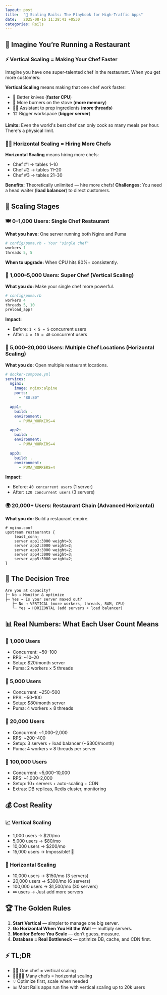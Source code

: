 ```yaml
---
layout: post
title:  "🚀 Scaling Rails: The Playbook for High-Traffic Apps"
date:   2025-08-16 11:28:41 +0530
categories: Rails
---
```


## 🍴 Imagine You’re Running a Restaurant

### ⚡ Vertical Scaling = Making Your Chef Faster

Imagine you have one super-talented chef in the restaurant. When you get more customers:

**Vertical Scaling** means making that one chef work faster:
- 🔪 Better knives (**faster CPU**)
- 🍳 More burners on the stove (**more memory**)
- 👨‍🍳 Assistant to prep ingredients (**more threads**)
- 🏗️ Bigger workspace (**bigger server**)

**Limits:** Even the world's best chef can only cook so many meals per hour. There's a physical limit.

### 👩‍🍳 Horizontal Scaling = Hiring More Chefs

**Horizontal Scaling** means hiring more chefs:
- Chef #1 → tables 1–10
- Chef #2 → tables 11–20
- Chef #3 → tables 21–30

**Benefits:** Theoretically unlimited — hire more chefs!
**Challenges:** You need a head waiter (**load balancer**) to direct customers.

## 👥 Scaling Stages

### 🍽️ 0–1,000 Users: Single Chef Restaurant

**What you have:** One server running both Nginx and Puma

```ruby
# config/puma.rb - Your "single chef"
workers 1
threads 5, 5
```

**When to upgrade:** When CPU hits 80%+ consistently.

### 💪 1,000–5,000 Users: Super Chef (Vertical Scaling)

**What you do:** Make your single chef more powerful.

```ruby
# config/puma.rb
workers 4
threads 5, 10
preload_app!
```

**Impact:**

* Before: `1 × 5 = 5` concurrent users
* After: `4 × 10 = 40` concurrent users

### 🏢 5,000–20,000 Users: Multiple Chef Locations (Horizontal Scaling)

**What you do:** Open multiple restaurant locations.

```yaml
# docker-compose.yml
services:
  nginx:
    image: nginx:alpine
    ports:
      - "80:80"

  app1:
    build: .
    environment:
      - PUMA_WORKERS=4

  app2:
    build: .
    environment:
      - PUMA_WORKERS=4

  app3:
    build: .
    environment:
      - PUMA_WORKERS=4
```

**Impact:**

* Before: `40 concurrent users` (1 server)
* After: `120 concurrent users` (3 servers)

### 🌍 20,000+ Users: Restaurant Chain (Advanced Horizontal)

**What you do:** Build a restaurant empire.

```nginx
# nginx.conf
upstream restaurants {
    least_conn;
    server app1:3000 weight=3;
    server app2:3000 weight=2;
    server app3:3000 weight=2;
    server app4:3000 weight=3;
    server app5:3000 weight=2;
}
```

## 🌳 The Decision Tree

```
Are you at capacity?
├─ No → Monitor & optimize
├─ Yes → Is your server maxed out?
   ├─ No → VERTICAL (more workers, threads, RAM, CPU)
   └─ Yes → HORIZONTAL (add servers + load balancer)
```

## 📊 Real Numbers: What Each User Count Means

### 👥 1,000 Users

* Concurrent: \~50–100
* RPS: \~10–20
* Setup: \$20/month server
* Puma: 2 workers × 5 threads

### 👥 5,000 Users

* Concurrent: \~250–500
* RPS: \~50–100
* Setup: \$80/month server
* Puma: 4 workers × 8 threads

### 👥 20,000 Users

* Concurrent: \~1,000–2,000
* RPS: \~200–400
* Setup: 3 servers + load balancer (\~\$300/month)
* Puma: 4 workers × 8 threads per server

### 👥 100,000 Users

* Concurrent: \~5,000–10,000
* RPS: \~1,000–2,000
* Setup: 10+ servers + auto-scaling + CDN
* Extras: DB replicas, Redis cluster, monitoring

## 💰 Cost Reality

### 📈 Vertical Scaling

* 1,000 users → \$20/mo
* 5,000 users → \$80/mo
* 10,000 users → \$200/mo
* 15,000 users → Impossible! 🚧

### 📡 Horizontal Scaling

* 10,000 users → \$150/mo (3 servers)
* 20,000 users → \$300/mo (6 servers)
* 100,000 users → \$1,500/mo (30 servers)
* ∞ users → Just add more servers

## 🏆 The Golden Rules

1. **Start Vertical** — simpler to manage one big server.
2. **Go Horizontal When You Hit the Wall** — multiply servers.
3. **Monitor Before You Scale** — don’t guess, measure.
4. **Database = Real Bottleneck** — optimize DB, cache, and CDN first.

## ⚡ TL;DR

* 🧑‍🍳 One chef = vertical scaling
* 👨‍🍳👩‍🍳 Many chefs = horizontal scaling
* 💡 Optimize first, scale when needed
* 📊 Most Rails apps run fine with vertical scaling up to 20k users
